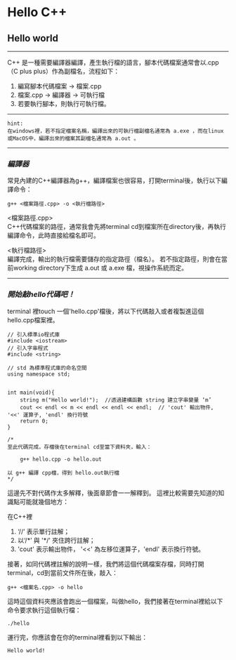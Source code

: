 # Hello C++

## Hello world
----
C++ 是一種需要編譯器編譯，產生執行檔的語言，腳本代碼檔案通常會以.cpp （C plus plus）作為副檔名，流程如下：

1. 編寫腳本代碼檔案 -> 檔案.cpp
2. 檔案.cpp -> 編譯器 -> 可執行檔
3. 若要執行腳本，則執行可執行檔。
----
    hint: 
    在windows裡，若不指定檔案名稱，編譯出來的可執行檔副檔名通常為 a.exe ，而在linux或MacOS中，編譯出來的檔案其副檔名通常為 a.out 。
----

### *編譯器*
常見內建的C++編譯器為g++，編譯檔案也很容易，打開terminal後，執行以下編譯命令：

    g++ <檔案路徑.cpp> -o <執行檔路徑>

<檔案路徑.cpp>  
    C++代碼檔案的路徑，通常我會先將terminal cd到檔案所在directory後，再執行編譯命令，此時直接給檔名即可。  

<執行檔路徑>  
    編譯完成，輸出的執行檔需要儲存的指定路徑（檔名）。
    若不指定路徑，則會在當前working directory下生成 a.out 或 a.exe 檔，視操作系統而定。
  
----
### *開始敲hello代碼吧！*  

terminal 裡touch 一個'hello.cpp'檔後，將以下代碼敲入或者複製進這個hello.cpp檔案裡。

    // 引入標準io程式庫
    #include <iostream>
    // 引入字串程式
    #include <string>

    // std 為標準程式庫的命名空間
    using namespace std;


    int main(void){
        string m("Hello world!");  //透過建構函數 string 建立字串變量 ‘m’
        cout << endl << m << endl << endl << endl;  // 'cout' 輸出物件, '<<' 運算子, 'endl' 換行符號
        return 0;
    }

    /*
    至此代碼完成，存檔後在terminal cd至當下資料夾，輸入：

        g++ hello.cpp -o hello.out
        
    以 g++ 編譯 cpp檔，得到 hello.out執行檔
    */

這邊先不對代碼作太多解釋，後面章節會一一解釋到。
這裡比較需要先知道的知識點可能就幾個地方：  

在C++裡 
1. ‘//’ 表示單行註解；
2. 以‘/\*’ 與 '\*/' 夾住跨行註解；
3. 'cout' 表示輸出物件， '<<' 為左移位運算子，'endl' 表示換行符號。

接著，如同代碼裡註解的說明一樣，我們將這個代碼檔案存檔，同時打開terminal，cd到當前文件所在後，敲入：  

    g++ <檔案名.cpp> -o hello

這時這個資料夾應該會跑出一個檔案，叫做hello，我們接著在terminal裡給以下命令要求執行這個執行檔：

    ./hello

運行完，你應該會在你的terminal裡看到以下輸出：

    Hello world!
